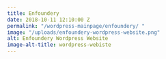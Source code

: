 ```yaml
---
title: Enfoundery
date: 2018-10-11 12:10:00 Z
permalink: "/wordpress-mainpage/enfoundery/ "
image: "/uploads/enfoundery-wordpress-website.png"
alt: Enfoundery Wordpress Website
image-alt-title: wordpress-webiste
---
```


